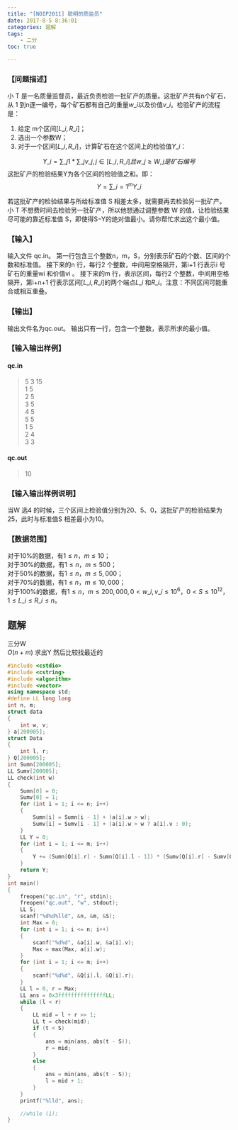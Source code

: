 ```yaml
---
title: "[NOIP2011] 聪明的质监员"
date: 2017-8-5 8:36:01
categories: 题解
tags:
    - 二分
toc: true

---
```


### 【问题描述】 
小 T 是一名质量监督员，最近负责检验一批矿产的质量。这批矿产共有n个矿石，从 1 到n逐一编号，每个矿石都有自己的重量$w\_i$以及价值$v\_i$。检验矿产的流程是： 
<!--more-->
1. 给定 m个区间$[L\_i,R\_i]$； 
2. 选出一个参数W； 
3. 对于一个区间$[L\_i,R\_i]$，计算矿石在这个区间上的检验值$Y\_i$： 

$$ Y\_i = \sum\_{j}{1}*\sum\_{j}{v\_j},j \in [L\_i,R\_i] {且} w\_j≥W,{j是矿石编号} $$ 
这批矿产的检验结果Y为各个区间的检验值之和。即：
$$ Y=\sum\_{i=1}^{m}{Y\_i} $$

若这批矿产的检验结果与所给标准值 S 相差太多，就需要再去检验另一批矿产。小 T 不想费时间去检验另一批矿产，所以他想通过调整参数 W 的值，让检验结果尽可能的靠近标准值 S，即使得S−Y的绝对值最小。请你帮忙求出这个最小值。 

### 【输入】 
输入文件 qc.in。
第一行包含三个整数n，m，S，分别表示矿石的个数、区间的个数和标准值。
接下来的n 行，每行2 个整数，中间用空格隔开，第i+1 行表示i 号矿石的重量wi 和价值vi 。
接下来的m 行，表示区间，每行2 个整数，中间用空格隔开，第i+n+1 行表示区间$[L\_i,R\_i]$的两个端点$L\_i$ 和$R\_i$。注意：不同区间可能重合或相互重叠。
### 【输出】
输出文件名为qc.out。
输出只有一行，包含一个整数，表示所求的最小值。
### 【输入输出样例】
#### qc.in
>5 3 15  
1 5  
2 5  
3 5  
4 5  
5 5  
1 5  
2 4  
3 3 


#### qc.out  
>10  


### 【输入输出样例说明】
当W 选4 的时候，三个区间上检验值分别为20、5、0，这批矿产的检验结果为25，此时与标准值S 相差最小为10。
### 【数据范围】
对于10%的数据，有$1≤n，m≤10$；  
对于30%的数据，有$1≤n，m≤500$；  
对于50%的数据，有$1≤n，m≤5,000$；  
对于70%的数据，有$1≤n，m≤10,000$；  
对于100%的数据，有$1≤n，m≤200,000,0 < w\_i, v\_i≤10^6，0 < S≤10^12，1≤L\_i≤R\_i≤n$。  


## 题解

三分W  
$O(n+m)$ 求出Y
然后比较找最近的  


```c++
#include <cstdio>
#include <cstring>
#include <algorithm>
#include <vector>
using namespace std;
#define LL long long
int n, m;
struct data
{
    int w, v;
} a[200005];
struct Data
{
    int l, r;
} Q[200005];
int Sumn[200005];
LL Sumv[200005];
LL check(int w)
{
    Sumn[0] = 0;
    Sumv[0] = 1;
    for (int i = 1; i <= n; i++)
    {
        Sumn[i] = Sumn[i - 1] + (a[i].w > w);
        Sumv[i] = Sumv[i - 1] + (a[i].w > w ? a[i].v : 0);
    }
    LL Y = 0;
    for (int i = 1; i <= m; i++)
    {
        Y += (Sumn[Q[i].r] - Sumn[Q[i].l - 1]) * (Sumv[Q[i].r] - Sumv[Q[i].l - 1]);
    }
    return Y;
}
int main()
{
    freopen("qc.in", "r", stdin);
    freopen("qc.out", "w", stdout);
    LL S;
    scanf("%d%d%lld", &n, &m, &S);
    int Max = 0;
    for (int i = 1; i <= n; i++)
    {
        scanf("%d%d", &a[i].w, &a[i].v);
        Max = max(Max, a[i].w);
    }
    for (int i = 1; i <= m; i++)
    {
        scanf("%d%d", &Q[i].l, &Q[i].r);
    }
    LL l = 0, r = Max;
    LL ans = 0x3fffffffffffffffLL;
    while (l < r)
    {
        LL mid = l + r >> 1;
        LL t = check(mid);
        if (t < S)
        {
            ans = min(ans, abs(t - S));
            r = mid;
        }
        else
        {
            ans = min(ans, abs(t - S));
            l = mid + 1;
        }
    }
    printf("%lld", ans);

    //while (1);
}

```